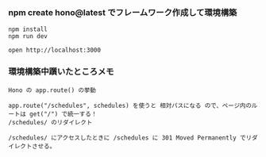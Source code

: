  ### npm create hono@latest でフレームワーク作成して環境構築

```
npm install
npm run dev
```

```
open http://localhost:3000
```


### 環境構築中躓いたところメモ
```
Hono の app.route() の挙動

app.route("/schedules", schedules) を使うと 相対パスになる ので、ページ内のルートは get("/") で統一する！
/schedules/ のリダイレクト

/schedules/ にアクセスしたときに /schedules に 301 Moved Permanently でリダイレクトさせる。
```
